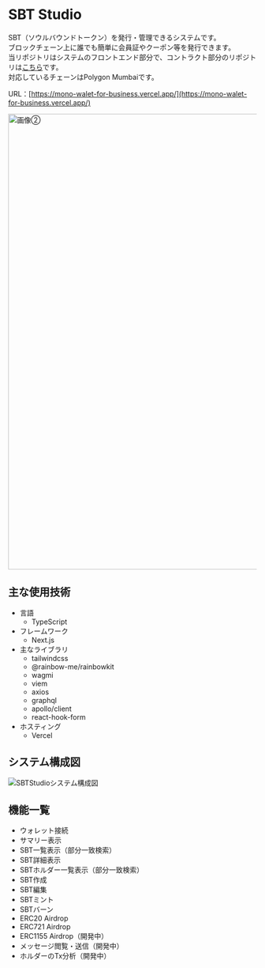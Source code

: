# SBT Studio
SBT（ソウルバウンドトークン）を発行・管理できるシステムです。   
ブロックチェーン上に誰でも簡単に会員証やクーポン等を発行できます。   
当リポジトリはシステムのフロントエンド部分で、コントラクト部分のリポジトリは[こちら](https://github.com/kei-matsuoka/sbt-studio-contract)です。   
対応しているチェーンはPolygon Mumbaiです。

URL：[https://mono-walet-for-business.vercel.app/](https://mono-walet-for-business.vercel.app/)

<img width="922" alt="画像②" src="https://github.com/kei-matsuoka/sbt-studio/assets/46675472/dcb89947-fecb-4cd9-9fe0-0e19da998021">

## 主な使用技術
- 言語
  - TypeScript
- フレームワーク
  - Next.js
- 主なライブラリ
  - tailwindcss
  - @rainbow-me/rainbowkit
  - wagmi
  - viem
  - axios
  - graphql
  - apollo/client
  - react-hook-form
- ホスティング
  - Vercel

## システム構成図
![SBTStudioシステム構成図](https://github.com/kei-matsuoka/sbt-studio/assets/46675472/6bff3fac-b5b2-463b-9ee3-23f8e27d1d23)

## 機能一覧
- ウォレット接続
- サマリー表示
- SBT一覧表示（部分一致検索）
- SBT詳細表示
- SBTホルダー一覧表示（部分一致検索）
- SBT作成
- SBT編集
- SBTミント
- SBTバーン
- ERC20 Airdrop
- ERC721 Airdrop
- ERC1155 Airdrop（開発中）
- メッセージ閲覧・送信（開発中）
- ホルダーのTx分析（開発中）
